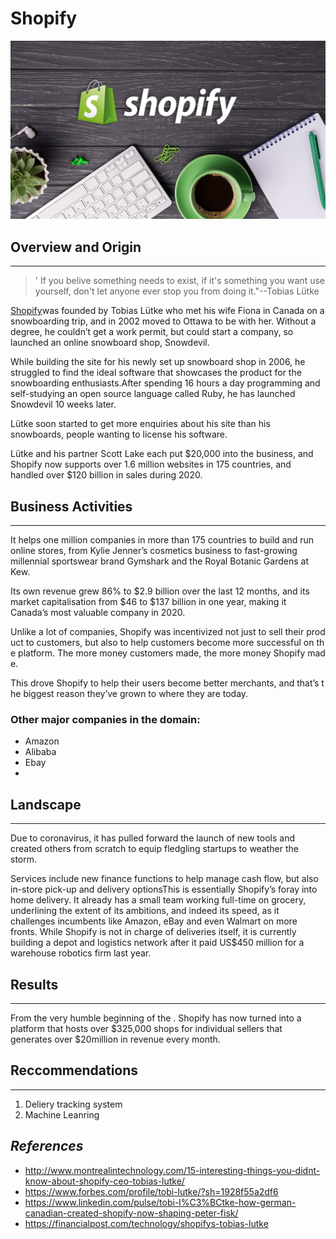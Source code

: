 # **Shopify**   
![Headline photo](best-shopify-apps.jpg)


## **Overview and Origin** 
---
>' If you belive something needs to exist, if it's something you want use yourself, don't let anyone ever stop you from doing it."--Tobias Lütke


[Shopify](https://www.shopify.com.au/)was founded by Tobias Lütke who met his wife Fiona in Canada on a snowboarding trip, and in 2002 moved to Ottawa to be with her. Without a degree, he couldn’t get a work permit, but could start a company, so launched an online snowboard shop, Snowdevil. 


While building the site for his newly set up snowboard shop in 2006, he struggled to find the ideal software that showcases the product for the snowboarding enthusiasts.After spending 16 hours a day programming and self-studying an open source language called Ruby, he has launched Snowdevil 10 weeks later. 


Lütke  soon started to get more enquiries about his site than his snowboards, people wanting to license his software.

Lütke and his partner Scott Lake each put $20,000 into the business, and Shopify now supports over 1.6 million websites in 175 countries, and handled over $120 billion in sales during 2020. 


## **Business Activities**
---
It helps one million companies in more than 175 countries to build and run online stores, from Kylie Jenner’s cosmetics business to fast-growing millennial sportswear brand Gymshark and the Royal Botanic Gardens at Kew.

Its own revenue grew 86% to $2.9 billion over the last 12 months, and its market capitalisation from $46 to $137 billion in one year, making it Canada’s most valuable company in 2020. 

Unlike a lot of companies, Shopify was incentivized not just to sell their product to customers, but also to help customers become more successful on the platform. The more money customers made, the more money Shopify made.

This drove Shopify to help their users become better merchants, and that’s the biggest reason they’ve grown to where they are today.

### Other major companies in the domain: 

* Amazon 
* Alibaba
* Ebay
* 


## **Landscape**
---
Due to coronavirus, it has pulled forward the launch of new tools and created others from scratch to equip fledgling startups to weather the storm.

Services include new finance functions to help manage cash flow, but also in-store pick-up and delivery optionsThis is essentially Shopify’s foray into home delivery. It already has a small team working full-time on grocery, underlining the extent of its ambitions, and indeed its speed, as it challenges incumbents like Amazon, eBay and even Walmart on more fronts. While Shopify is not in charge of deliveries itself, it is currently building a depot and logistics network after it paid US$450 million for a warehouse robotics firm last year.


## **Results**
---
From the very humble beginning of the . Shopify has now turned into a platform that hosts over $325,000 shops for individual sellers that generates over $20million in revenue every month. 

## **Reccommendations**
---
1. Deliery tracking system 
2. Machine Leanring 


## *References*

* http://www.montrealintechnology.com/15-interesting-things-you-didnt-know-about-shopify-ceo-tobias-lutke/
* https://www.forbes.com/profile/tobi-lutke/?sh=1928f55a2df6
* https://www.linkedin.com/pulse/tobi-l%C3%BCtke-how-german-canadian-created-shopify-now-shaping-peter-fisk/
* https://financialpost.com/technology/shopifys-tobias-lutke




